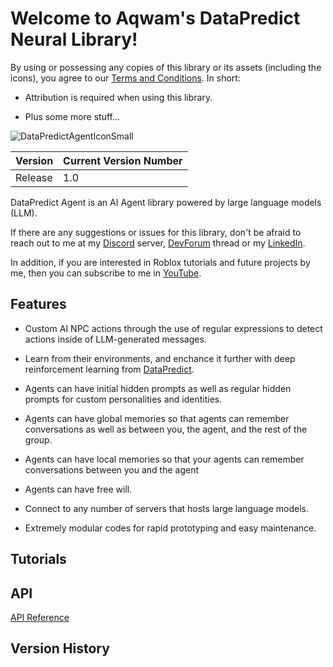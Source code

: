 # Welcome to Aqwam's DataPredict Neural Library!

By using or possessing any copies of this library or its assets (including the icons), you agree to our [Terms and Conditions](TermsAndConditions.md). In short:

* Attribution is required when using this library.

* Plus some more stuff...

![DataPredictAgentIconSmall](https://github.com/user-attachments/assets/7d92d759-5771-48dd-b934-2220817d4a28)

| Version | Current Version Number |
|---------|------------------------|
| Release | 1.0                    |

DataPredict Agent is an AI Agent library powered by large language models (LLM).

If there are any suggestions or issues for this library, don't be afraid to reach out to me at my [Discord](https://discord.gg/BAZsynkede) server, [DevForum](https://devforum.roblox.com/t/datapredict-neural-version-beta-zero-pytorch-like-deep-learning-library-meets-roblox/3010845) thread or my [LinkedIn](https://www.linkedin.com/in/aqwam-harish-aiman/).

In addition, if you are interested in Roblox tutorials and future projects by me, then you can subscribe to me in [YouTube](https://www.youtube.com/channel/UCUrwoxv5dufEmbGsxyEUPZw).

## Features

* Custom AI NPC actions through the use of regular expressions to detect actions inside of LLM-generated messages.

* Learn from their environments, and enchance it further with deep reinforcement learning from [DataPredict](https://aqwamcreates.github.io/DataPredict/).

* Agents can have initial hidden prompts as well as regular hidden prompts for custom personalities and identities.

* Agents can have global memories so that agents can remember conversations as well as between you, the agent, and the rest of the group.

* Agents can have local memories so that your agents can remember conversations between you and the agent

* Agents can have free will.

* Connect to any number of servers that hosts large language models.

* Extremely modular codes for rapid prototyping and easy maintenance.

## Tutorials

## API

[API Reference](API.md)

## Version History
